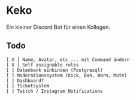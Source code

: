 # Keko

Ein kleiner Discord Bot für einen Kollegen.

## Todo
```
[ X ] Name, Avatar, etc ... mit Command ändern
[ X ] Self assignable roles
[ ] Datenbank einbinden (Postgresql)
[ ] Moderationssystem (Kick, Ban, Warn, Mute)
[ ] Dashboard?
[ ] Ticketsystem
[ ] Twitch / Instagram Notifications
```